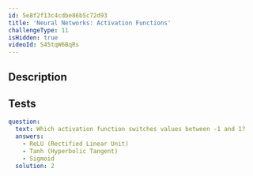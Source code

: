 ```yaml
---
id: 5e8f2f13c4cdbe86b5c72d93
title: 'Neural Networks: Activation Functions'
challengeType: 11
isHidden: true
videoId: S45tqW6BqRs
---
```


## Description
<section id='description'>
</section>

## Tests
<section id='tests'>

```yml
question:
  text: Which activation function switches values between -1 and 1?
  answers:
    - ReLU (Rectified Linear Unit)
    - Tanh (Hyperbolic Tangent)
    - Sigmoid
  solution: 2
```

</section>

